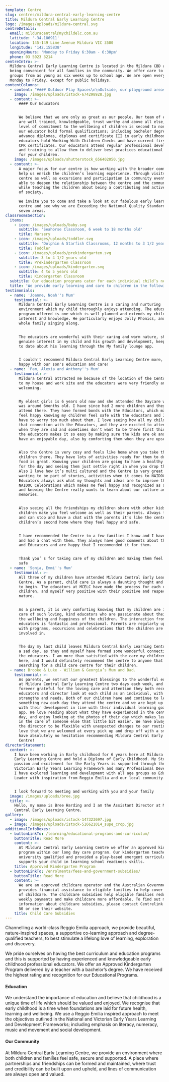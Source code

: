 ```yaml
---
template: Centre
slug: centres/mildura-central-early-learning-centre
title: Mildura Central Early Learning Centre
logo: /images/uploads/mildura-central.svg
centreDetails:
  email: milduracentral@mychildelc.com.au
  latitude: '-34.186911'
  location: 145-149 Lime Avenue Mildura VIC 3500
  longitude: '142.155838'
  openingHours: 'Monday to Friday 6:30am - 6:30pm'
  phone: 03 5023 3214
centreIntro: >-
  Mildura Central Early Learning Centre is located in the Mildura CBD area,
  being convenient for all families in the community. We offer care to all age
  groups from as young as six weeks up to school age. We are open every day from
  Monday to Friday, except for public holidays.
contentColumns:
  - content: "#### Outdoor Play Spaces\n\nOutside, our playground areas are a balance of natural and manmade elements and play surfaces – with sandpits, worm farm, vegetable patch, water tank, mud kitchen, bike path, gardens, a stage, cubbyhouse and lots of shade. We have carefully designed and planned spaces to encourage a stronger understanding of the environment and sustainability – while giving children the scope to explore, play and let their imaginations roam.\L\LOur cook freshly prepares and serves warm meals and snacks on the premises, taking into consideration any special dietary requirements. Our qualified and trained staff implement a developmental program that enhances and challenges each child's individual learning and promotes a safe and happy environment."
    image: /images/uploads/istock-674298928.jpg
  - content: >-
      #### Our Educators


      We believe that we are only as great as our people. Our team of educators
      are well trained, knowledgeable, trust worthy and above all else, their
      level of commitment to the wellbeing of children is second to none. All
      our educator hold formal qualifications; including bachelor degrees,
      advance diplomas, diplomas and certificate III in early childhood. All our
      educators hold Working With Children Checks and have current first aid and
      CPR certificates. Our educators attend regular professional development
      and training to allow them to deliver best practices educational programs
      for your children.
    image: /images/uploads/shutterstock_656402050.jpg
  - content: >-
      A major focus for our centre is how working with the broader community can
      help us enrich the children’s learning experience. Through visits to the
      centre as well as excursions and participation in community events, we are
      able to deepen the relationship between the centre and the community,
      while teaching the children about being a contributing and active member
      of society.

      We invite you to come and take a look at our fabulous early learning
      centre and see why we are Exceeding the National Quality Standard in all
      seven areas.
classroomsSection:
  items:
    - icon: /images/uploads/baby.svg
      subtitle: 'Seahorse Classroom, 6 week to 18 months old'
      title: Nursery
    - icon: /images/uploads/toddler.svg
      subtitle: 'Dolphin & Starfish Classrooms, 12 months to 3 1/2 years old'
      title: Toddler
    - icon: /images/uploads/prekindergarten.svg
      subtitle: 3 to 4 1/2 years old
      title: Prekindergarten Classroom
    - icon: /images/uploads/kindergarten.svg
      subtitle: 4 to 5 years old
      title: Kindergarten Classroom
  subtitle: Our education programs cater for each individual child’s needs.
  title: 'We provide early learning and care to children in the following classrooms:'
testimonials:
  - name: 'Joanne, Noah''s Mum'
    testimonial: >-
      Mildura Central Early Learning Centre is a caring and nurturing
      environment which my child thoroughly enjoys attending. The educational
      program offered is one which is well planned and extends my child's
      interest and knowledge. He particularly enjoys Jolly Phonics, and has the
      whole family singing along.


      The educators are wonderful with their caring and warm nature, showing a
      genuine interest in my child and his growth and development, keeping me up
      to date about his learning through the My family lounge app.


      I couldn't recommend Mildura Central Early Learning Centre more, we are so
      happy with our son's education and care!
  - name: 'Pam, Alexia and Anthony''s Mum'
    testimonial: >-
      Mildura Central attracted me because of the location of the Centre, close
      to my house and work site and the educators were very friendly and
      welcoming.


      My eldest girls is 6 years old now and she attended the Daycare when she
      was around 6months old. I have since had 2 more children and they both
      attend there. They have formed bonds with the Educators, which makes me
      feel happy knowing my children feel safe with the educators and I don’t
      have to worry too much about them. I love seeing how all my children show
      that connection with the Educators, and they are excited to attend. Even
      when they are sad and sometimes don’t want to be there first thing, but
      the educators makes it so easy by making sure the kids are ok and will
      have an enjoyable day, also by comforting them when they are upset.


      Also the Centre is very cosy and feels like home when you take the
      children there. They have lots of activities ready for them to do and the
      food is great. Knowing your children are going to have a healthy nutrition
      for the day and seeing them just settle right in when you drop them off.
      Also I love how it’s multi cultured and the Centre is very great in
      wanting to be part of stories, activities when it comes to NAIDOC day, The
      Educators always ask what my thoughts and ideas are to improve their
      NAIDOC Celebrations which makes me feel happy and recognized as a parent
      and knowing the Centre really wants to learn about our culture and
      memories.


      Also seeing all the friendships my children share with other kids-all the
      children make you feel welcome as well as their parents. Always friendly
      and can stop and have a chat with the parents it’s like the center is my
      children’s second home where they feel happy and safe.


      I have recommended the Centre to a few families I know and I have stopped
      and had a chat with them. They always have good comments about the Centre
      and Educators and are happy that I recommended it for them.


      Thank you’ s for taking care of my children and making them feel happy and
      safe
  - name: 'Sonia, Emmi''s Mum'
    testimonial: >-
      All three of my children have attended Mildura Central Early Learning
      Centre. As a parent, child care is always a daunting thought and process
      to begin. The educators at MCELC have made the process for each of my
      children, and myself very positive with their positive and respectful
      nature. 


      As a parent, it is very comforting knowing that my children are in the
      care of such loving, kind educators who are passionate about their job and
      the wellbeing and happiness of the children. The interaction from the
      educators is fantastic and professional. Parents are regularly updated
      with programs, excursions and celebrations that the children are always
      involved in. 


      The day my last child leaves Mildura Central Early Learning Centre will be
      a sad day, as they and myself have formed some wonderful connections with
      the educators. I am more than satisfied with the care my children receive
      here, and I would definitely recommend the centre to anyone that is
      searching for a child care centre for their children.
  - name: Brooke & Luke - William & Georgia’s Mum and Dad.
    testimonial: >-
      As parents, we entrust our greatest blessings to the wonderful educators
      at Mildura Central Early Learning Centre two days each week, and we are
      forever grateful for the loving care and attention they both receive. The
      educators and director look at each child as an individual, with their own
      strengths and needs. Both of our children have and continue to learn
      something new each day they attend the centre and we are kept up to date
      with their development in line with their individual learning goals via an
      app. We love reading about what they have experienced in the centre each
      day, and enjoy looking at the photos of their day which makes leaving them
      in the care of someone else that little bit easier. We have always found
      the director to be flexible with unexpected changes to our routines and
      love that we are welcomed at every pick up and drop off with a smile. We
      have absolutely no hesitation recommending Mildura Central Early Learning
      Centre!  
directorStatement:
  content: >-
    I have been working in Early childhood for 6 years here at Mildura Central
    Early Learning Centre and hold a Diploma of Early Childhood. My Strong
    passion and excitement for the Early Years is supported through the
    Victorian Early Years Learning Framework and many Professional Developments.
    I have explored learning and development with all age groups as Educational
    Leader with inspiration from Reggio Emilia and our local community. 


    I look forward to meeting and working with you and your family
  image: /images/uploads/bree.jpg
  title: >-
    Hello, my name is Bree Harding and I am the Assistant Director at Mildura
    Central Early Learning Centre.
gallery:
  - image: /images/uploads/istock-147323697.jpg
  - image: /images/uploads/istock-516621014_supe_crop.jpg
additionalInfoBoxes:
  - buttonLinkTo: /learning/educational-programs-and-curriculum/
    buttonTitle: Read More
    content: >-
      At Mildura Central Early Learning Centre we offer an approved kindergarten
      program within our long day care program. Our kindergarten teachers are
      university qualified and provided a play-based emergent curriculum that
      supports your child in learning school readiness skills.
    title: Approved Kindergarten Program
  - buttonLinkTo: /enrolments/fees-and-government-subsidies/
    buttonTitle: Read More
    content: >-
      We are an approved childcare operator and the Australian Government
      provides financial assistance to eligible families to help cover the cost
      of childcare. The childcare subsidies help eligible families reduce their
      weekly payments and make childcare more affordable. To find out more
      information about childcare subsidies, please contact Centrelink on 13 61
      50 or see their website. 
    title: Child Care Subsidies
---
```

Channelling a world-class Reggio Emilia approach, we provide beautiful, nature-inspired spaces, a supportive co-learning approach and degree-qualified teachers, to best stimulate a lifelong love of learning, exploration and discovery.

We pride ourselves on having the best curriculum and education programs and this is supported by having experienced and knowledgeable early childhood professional educators. We offer an Approved Kindergarten Program delivered by a teacher with a bachelor’s degree. We have received the highest rating and recognition for our Educational Programs.

#### Education

We understand the importance of education and believe that childhood is a unique time of life which should be valued and enjoyed. We recognise that early childhood is a time when foundations are laid for future health, learning and wellbeing. We use a Reggio Emilia inspired approach to meet the objectives outlined in the National and Victorian Early Years Learning and Development Frameworks; including emphasis on literacy, numeracy, music and movement and social development. 

#### Our Community

At Mildura Central Early Learning Centre, we provide an environment where both children and families feel safe, secure and supported. A place where partnerships and friendships can be formed and maintained, where trust and credibility can be built upon and upheld, and lines of communication are always open and valued.
